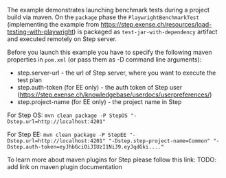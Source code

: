 The example demonstrates launching benchmark tests during a project build via maven.
On the `package` phase the `PlaywrightBenchmarkTest` (implementing the example from https://step.exense.ch/resources/load-testing-with-playwright) 
is packaged as `test-jar-with-dependency` artifact and executed remotely on Step server.

Before you launch this example you have to specify the following maven properties in `pom.xml` (or pass them as -D command line arguments):
* step.server-url - the url of Step server, where you want to execute the test plan
* step.auth-token (for EE only) - the auth token of Step user (https://step.exense.ch/knowledgebase/userdocs/userpreferences/)
* step.project-name (for EE only) - the project name in Step

For Step OS:
`mvn clean package -P StepOS "-Dstep.url=http://localhost:4201"`

For Step EE:
`mvn clean package -P StepEE "-Dstep.url=http://localhost:4201" "-Dstep.step-project-name=Common" "-Dstep.auth-token=eyJhbGciOiJIUzI1NiJ9.eyJqdGki...."`

To learn more about maven plugins for Step please follow this link: 
TODO: add link on maven plugin documentation